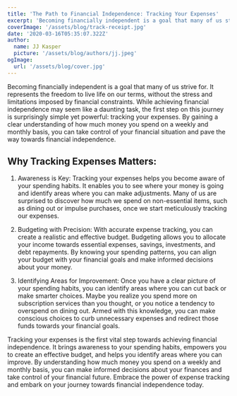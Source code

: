 ```yaml
---
title: 'The Path to Financial Independence: Tracking Your Expenses'
excerpt: 'Becoming financially independent is a goal that many of us strive for. It represents the freedom to live life on our terms, without the stress and limitations imposed by financial constraints. While achieving financial independence may seem like a daunting task, the first step on this journey is surprisingly simple yet powerful: tracking your expenses.'
coverImage: '/assets/blog/track-receipt.jpg'
date: '2020-03-16T05:35:07.322Z'
author:
  name: JJ Kasper
  picture: '/assets/blog/authors/jj.jpeg'
ogImage:
  url: '/assets/blog/cover.jpg'
---
```


Becoming financially independent is a goal that many of us strive for. It represents the freedom to live life on our terms, without the stress and limitations imposed by financial constraints. While achieving financial independence may seem like a daunting task, the first step on this journey is surprisingly simple yet powerful: tracking your expenses. By gaining a clear understanding of how much money you spend on a weekly and monthly basis, you can take control of your financial situation and pave the way towards financial independence.

## Why Tracking Expenses Matters:

1. Awareness is Key: Tracking your expenses helps you become aware of your spending habits. It enables you to see where your money is going and identify areas where you can make adjustments. Many of us are surprised to discover how much we spend on non-essential items, such as dining out or impulse purchases, once we start meticulously tracking our expenses.

2. Budgeting with Precision: With accurate expense tracking, you can create a realistic and effective budget. Budgeting allows you to allocate your income towards essential expenses, savings, investments, and debt repayments. By knowing your spending patterns, you can align your budget with your financial goals and make informed decisions about your money.

3. Identifying Areas for Improvement: Once you have a clear picture of your spending habits, you can identify areas where you can cut back or make smarter choices. Maybe you realize you spend more on subscription services than you thought, or you notice a tendency to overspend on dining out. Armed with this knowledge, you can make conscious choices to curb unnecessary expenses and redirect those funds towards your financial goals.

Tracking your expenses is the first vital step towards achieving financial independence. It brings awareness to your spending habits, empowers you to create an effective budget, and helps you identify areas where you can improve. By understanding how much money you spend on a weekly and monthly basis, you can make informed decisions about your finances and take control of your financial future. Embrace the power of expense tracking and embark on your journey towards financial independence today.